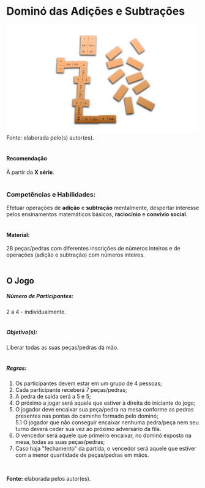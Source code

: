 # Dominó das Adições e Subtrações  

![Dominó das Adições e Subtrações](/imagens/jogos/domino-das-adicoes-e-subtracoes.jpg "Dominó das Adições e Subtrações")  
Fonte: elaborada pelo(s) autor(es).   
<br/>  

#### <i class="fa fa-thumbs-o-up"></i> Recomendação  
À partir da **X série**.  
<br/>
### <i class="fa fa-child"></i> Competências e Habilidades:  
Efetuar operações de **adição** e **subtração** mentalmente, despertar interesse pelos ensinamentos matemáticos básicos, **raciocínio** e **convívio social**.  
<br/>  
#### <i class="fa fa-scissors"></i> Material:  
28 peças/pedras com diferentes inscrições de números inteiros e de operações (adição e subtração) com números inteiros.  
<br/>  
## <div class="row text-center">O Jogo</div>  
##### <i class="fa fa-users"></i> Número de Participantes:  
2 a 4 - individualmente.  
<br/>  
##### <i class="fa fa-trophy"></i> Objetivo(s):  
Liberar todas as suas peças/pedras da mão.  
<br/>  
##### <i class="fa fa-thumb-tack"></i> Regras:  
1.  Os participantes devem estar em um grupo de 4 pessoas;  
2.  Cada participante receberá 7 peças/pedras;  
3.  A pedra de saída será a 5 e 5;  
4.  O próximo a jogar será aquele que estiver à direita do iniciante do jogo;  
5.  O jogador deve encaixar sua peça/pedra na mesa conforme as pedras presentes nas pontas do caminho formado pelo dominó;  
  5.1 O jogador que não conseguir encaixar nenhuma pedra/peça nem seu turno deverá ceder sua vez ao próximo adversário da fila.  
6.  O vencedor será aquele que primeiro encaixar, no dominó exposto na mesa, todas as suas peças/pedras;  
7.  Caso haja "fechamento" da partida, o vencedor será aquele que estiver com a menor quantidade de peças/pedras em mãos.  
<br/>  

**Fonte:** elaborada pelos autor(es).  
<br/>  
<br/>  
